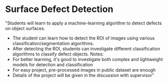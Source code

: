 # Surface Defect Detection

"Students will learn to apply a machine-learning algorithm to detect defects on object surfaces.
- The student can learn how to detect the ROI of images using various classification/segmentation algorithms.
- After detecting the ROI, students can investigate different classification algorithms to classify defect objects.
Notes:
- For better learning, it's good to investigate both complex and lightweight models for detection and classification 
- For easy project, pre-processed images in public dataset are enough
- Details of the project will be given in the discussion with supervisor"
